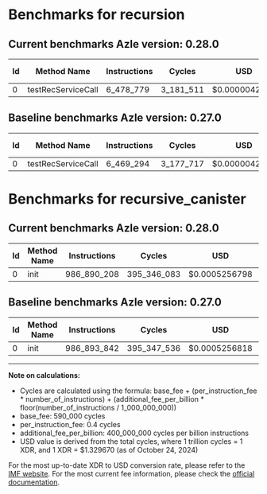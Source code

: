 # Benchmarks for recursion

## Current benchmarks Azle version: 0.28.0

| Id  | Method Name        | Instructions | Cycles    | USD           | USD/Million Calls | Change                          |
| --- | ------------------ | ------------ | --------- | ------------- | ----------------- | ------------------------------- |
| 0   | testRecServiceCall | 6_478_779    | 3_181_511 | $0.0000042304 | $4.23             | <font color="red">+9_485</font> |

## Baseline benchmarks Azle version: 0.27.0

| Id  | Method Name        | Instructions | Cycles    | USD           | USD/Million Calls |
| --- | ------------------ | ------------ | --------- | ------------- | ----------------- |
| 0   | testRecServiceCall | 6_469_294    | 3_177_717 | $0.0000042253 | $4.22             |

# Benchmarks for recursive_canister

## Current benchmarks Azle version: 0.28.0

| Id  | Method Name | Instructions | Cycles      | USD           | USD/Million Calls | Change                            |
| --- | ----------- | ------------ | ----------- | ------------- | ----------------- | --------------------------------- |
| 0   | init        | 986_890_208  | 395_346_083 | $0.0005256798 | $525.67           | <font color="green">-3_634</font> |

## Baseline benchmarks Azle version: 0.27.0

| Id  | Method Name | Instructions | Cycles      | USD           | USD/Million Calls |
| --- | ----------- | ------------ | ----------- | ------------- | ----------------- |
| 0   | init        | 986_893_842  | 395_347_536 | $0.0005256818 | $525.68           |

---

**Note on calculations:**

- Cycles are calculated using the formula: base_fee + (per_instruction_fee \* number_of_instructions) + (additional_fee_per_billion \* floor(number_of_instructions / 1_000_000_000))
- base_fee: 590_000 cycles
- per_instruction_fee: 0.4 cycles
- additional_fee_per_billion: 400_000_000 cycles per billion instructions
- USD value is derived from the total cycles, where 1 trillion cycles = 1 XDR, and 1 XDR = $1.329670 (as of October 24, 2024)

For the most up-to-date XDR to USD conversion rate, please refer to the [IMF website](https://www.imf.org/external/np/fin/data/rms_sdrv.aspx).
For the most current fee information, please check the [official documentation](https://internetcomputer.org/docs/current/developer-docs/gas-cost#execution).
